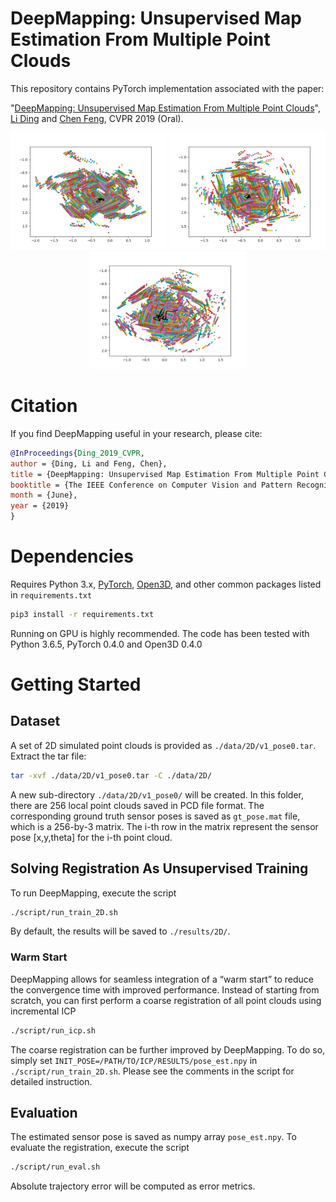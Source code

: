# DeepMapping: Unsupervised Map Estimation From Multiple Point Clouds
This repository contains PyTorch implementation associated with the paper:

"[DeepMapping: Unsupervised Map Estimation From Multiple Point Clouds](https://arxiv.org/abs/1811.11397)",
[Li Ding](https://www.hajim.rochester.edu/ece/lding6/) and [Chen Feng](https://ai4ce.github.io), 
CVPR 2019 (Oral).

<p align="center">
<img src='./docs/resources/vis_2D_sample1.gif' width="250">
<img src='./docs/resources/vis_2D_sample2.gif' width="250">
<img src='./docs/resources/vis_2D_sample3.gif' width="250">
</p>

# Citation
If you find DeepMapping useful in your research, please cite:
```BibTex
@InProceedings{Ding_2019_CVPR,
author = {Ding, Li and Feng, Chen},
title = {DeepMapping: Unsupervised Map Estimation From Multiple Point Clouds},
booktitle = {The IEEE Conference on Computer Vision and Pattern Recognition (CVPR)},
month = {June},
year = {2019}
}
```

# Dependencies
Requires Python 3.x, [PyTorch](https://pytorch.org/), [Open3D](http://www.open3d.org/docs/introduction.html), and other common packages listed in ```requirements.txt```
```bash
pip3 install -r requirements.txt
``` 
Running on GPU is highly recommended. The code has been tested with Python 3.6.5, PyTorch 0.4.0 and Open3D 0.4.0

# Getting Started
## Dataset
A set of 2D simulated point clouds is provided as ```./data/2D/v1_pose0.tar```. Extract the tar file:
```bash
tar -xvf ./data/2D/v1_pose0.tar -C ./data/2D/
```
A new sub-directory ```./data/2D/v1_pose0/``` will be created. In this folder, there are 256 local point clouds saved in PCD file format. The corresponding ground truth sensor poses is saved as ```gt_pose.mat``` file, which is a 256-by-3 matrix. The i-th row in the matrix represent the sensor pose \[x,y,theta\] for the i-th point cloud.

## Solving Registration As Unsupervised Training
To run DeepMapping, execute the script 
```bash
./script/run_train_2D.sh
``` 
By default, the results will be saved to ```./results/2D/```.

### Warm Start
DeepMapping allows for seamless integration of a “warm start” to reduce the convergence time with improved performance. Instead of starting from scratch, you can first perform a coarse registration of all point clouds using incremental ICP
```bash
./script/run_icp.sh
```
The coarse registration can be further improved by DeepMapping. To do so, simply set ```INIT_POSE=/PATH/TO/ICP/RESULTS/pose_est.npy``` in ```./script/run_train_2D.sh```. Please see the comments in the script for detailed instruction.

## Evaluation
The estimated sensor pose is saved as numpy array ```pose_est.npy```. To evaluate the registration, execute the script
```bash
./script/run_eval.sh
```
Absolute trajectory error will be computed as error metrics.
